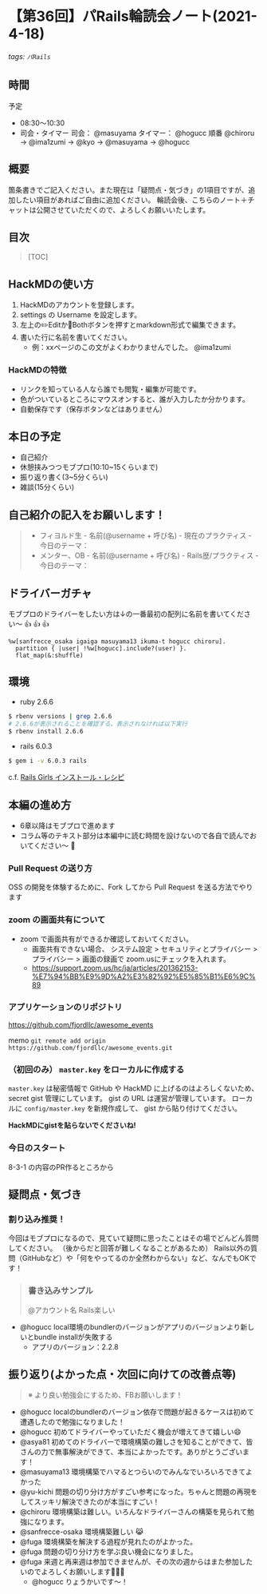 # 【第36回】パRails輪読会ノート(2021-4-18)
###### tags: `パRails`
## 時間
予定
- 08:30〜10:30
- 司会・タイマー
司会： @masuyama
タイマー： @hogucc
順番 @chiroru → @ima1zumi → @kyo → @masuyama → @hogucc

## 概要
箇条書きでご記入ください。また現在は「疑問点・気づき」の1項目ですが、追加したい項目があればご自由に追加ください。
輪読会後、こちらのノート＋チャットは公開させていただくので、よろしくお願いいたします。

## 目次
> [TOC]

## HackMDの使い方
1. HackMDのアカウントを登録します。
2. settings の Username を設定します。
3. 左上の✏️Editか📖Bothボタンを押すとmarkdown形式で編集できます。
4. 書いた行に名前を書いてください。
    - 例：xxページのこの文がよくわかりませんでした。 @ima1zumi 

### HackMDの特徴
- リンクを知っている人なら誰でも閲覧・編集が可能です。
- 色がついているところにマウスオンすると、誰が入力したか分かります。
- 自動保存です（保存ボタンなどはありません）

## 本日の予定
- 自己紹介
- 休憩挟みつつモブプロ(10:10~15くらいまで)
- 振り返り書く(3~5分くらい)
- 雑談(15分くらい)


## 自己紹介の記入をお願いします！
> - フィヨルド生
    - 名前(@username + 呼び名)
    - 現在のプラクティス 
    - 今日のテーマ：
> - メンター、OB
    - 名前(@username + 呼び名)
    - Rails歴/プラクティス
    - 今日のテーマ：

## ドライバーガチャ

モブプロのドライバーをしたい方は↓の一番最初の配列に名前を書いてください〜 :+1: :+1: :+1:

```ruby=
%w[sanfrecce_osaka igaiga masuyama13 ikuma-t hogucc chiroru].
  partition { |user| !%w[hogucc].include?(user) }.
  flat_map(&:shuffle)
```

## 環境

- ruby 2.6.6

```bash
$ rbenv versions | grep 2.6.6
# 2.6.6が表示されることを確認する。表示されなければ以下実行
$ rbenv install 2.6.6
```

- rails 6.0.3
```bash
$ gem i -v 6.0.3 rails
```

c.f. [Rails Girls インストール・レシピ](https://railsgirls.jp/install)

## 本編の進め方

- 6章以降はモブプロで進めます
- コラム等のテキスト部分は本編中に読む時間を設けないので各自で読んでおいてください〜 :pray: 

### Pull Request の送り方

OSS の開発を体験するために、Fork してから Pull Request を送る方法でやります

### zoom の画面共有について

- zoom で画面共有ができるか確認しておいてください。
    - 画面共有できない場合、 システム設定 > セキュリティとプライバシー > プライバシー > 画面の録画で zoom.usにチェックを入れます。
    - https://support.zoom.us/hc/ja/articles/201362153-%E7%94%BB%E9%9D%A2%E3%82%92%E5%85%B1%E6%9C%89

### アプリケーションのリポジトリ

https://github.com/fjordllc/awesome_events

memo
`git remote add origin https://github.com/fjordllc/awesome_events.git`

### （初回のみ） `master.key` をローカルに作成する
`master.key` は秘密情報で GitHub や HackMD に上げるのはよろしくないため、 secret gist 管理にしています。 gist の URL は運営が管理しています。
ローカルに `config/master.key` を新規作成して、 gist から貼り付けてください。

**HackMDにgistを貼らないでくださいね!**

### 今日のスタート
8-3-1 の内容のPR作るところから

## 疑問点・気づき

### 割り込み推奨！
今回はモブプロになるので、見ていて疑問に思ったことはその場でどんどん質問してください。
（後からだと回答が難しくなることがあるため）
Rails以外の質問（GitHubなど）や「何をやってるのか全然わからない」など、なんでもOKです！

>### 書き込みサンプル
>@アカウント名 Rails楽しい

- @hogucc local環境のbundlerのバージョンがアプリのバージョンより新しいとbundle installが失敗する
  - アプリのバージョン：2.2.8

## 振り返り(よかった点・次回に向けての改善点等)
>※ より良い勉強会にするため、FBお願いします！

- @hogucc localのbundlerのバージョン依存で問題が起きるケースは初めて遭遇したので勉強になりました！
- @hogucc 初めてドライバーやっていただく機会が増えてきて嬉しい😄
- @asya81 初めてのドライバーで環境構築の難しさを知ることができて、皆さんの力で無事解決ができて、本当によかったです。ありがとうございます！
- @masuyama13 環境構築でハマるとつらいのでみんなでいろいろできてよかった
- @yu-kichi 問題の切り分け方がすごい参考になった。ちゃんと問題の再現をしてスッキリ解決できたのが本当にすごい！
- @chiroru 環境構築は難しい。いろんなドライバーさんの構築を見られて勉強になります。
- @sanfrecce-osaka 環境構築難しい :joy_cat: 
- @fuga 環境構築を解決する過程が見れたのがよかった。
- @fuga 問題の切り分け方を学ぶ良い機会になりました。
- @fuga 来週と再来週は参加できませんが、その次の週からはまた参加したいのでよろしくお願いします🙆🏻‍♂️
    - @hogucc りょうかいです〜！